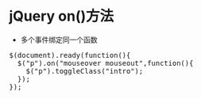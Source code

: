 # jQuery on()方法
* 多个事件绑定同一个函数
<pre>
$(document).ready(function(){
  $("p").on("mouseover mouseout",function(){
    $("p").toggleClass("intro");
  });
});
</pre>
